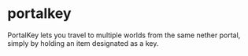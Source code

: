 portalkey
=========

PortalKey lets you travel to multiple worlds from the same nether portal, simply by holding an item designated as a key.
